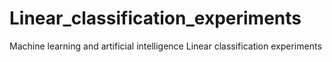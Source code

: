 # Linear_classification_experiments
Machine learning and artificial intelligence Linear classification experiments
